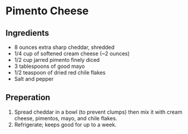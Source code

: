 # Pimento Cheese
## Ingredients
- 8 ounces extra sharp cheddar, shredded
- 1/4 cup of softened cream cheese (~2 ounces)
- 1/2 cup jarred pimento finely diced
- 3 tablespoons of good mayo
- 1/2 teaspoon of dried red chile flakes
- Salt and pepper
## Preperation
1. Spread cheddar in a bowl (to prevent clumps) then mix it with cream cheese, pimentos, mayo, and chile flakes.
2. Refrigerate; keeps good for up to a week.
